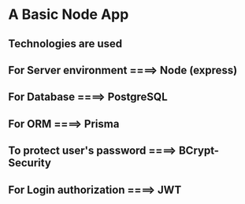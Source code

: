 # A Basic Node App

## Technologies are used
  ## For Server environment ====> Node (express)
  ## For Database ====> PostgreSQL
  ## For ORM ====> Prisma
  ## To protect user's password ====> BCrypt-Security
  ## For Login authorization ====> JWT
